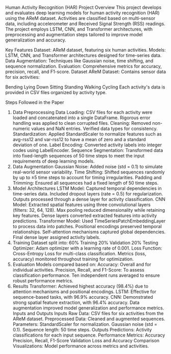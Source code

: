 Human Activity Recognition (HAR) Project
Overview
This project develops and evaluates deep learning models for human activity recognition (HAR) using the AReM dataset. Activities are classified based on multi-sensor data, including accelerometer and Received Signal Strength (RSS) readings. The project employs LSTM, CNN, and Transformer architectures, with preprocessing and augmentation steps tailored to improve model generalization and accuracy.

Key Features
Dataset: AReM dataset, featuring six human activities.
Models: LSTM, CNN, and Transformer architectures designed for time-series data.
Data Augmentation: Techniques like Gaussian noise, time shifting, and sequence normalization.
Evaluation: Comprehensive metrics for accuracy, precision, recall, and F1-score.
Dataset
AReM Dataset: Contains sensor data for six activities:

Bending
Lying Down
Sitting
Standing
Walking
Cycling
Each activity's data is provided in CSV files organized by activity type.

Steps Followed in the Paper
1. Data Preprocessing
Data Loading:
CSV files for each activity were loaded and concatenated into a single DataFrame.
Rigorous error handling was applied to clean corrupted files.
Cleaning:
Removed non-numeric values and NaN entries.
Verified data types for consistency.
Standardization:
Applied StandardScaler to normalize features such as avg-rss12 and var-rss12 to have a mean of zero and a standard deviation of one.
Label Encoding:
Converted activity labels into integer codes using LabelEncoder.
Sequence Segmentation:
Transformed data into fixed-length sequences of 50 time steps to meet the input requirements of deep learning models.
2. Data Augmentation
Gaussian Noise: Added noise (std = 0.1) to simulate real-world sensor variability.
Time Shifting: Shifted sequences randomly by up to ±5 time steps to account for timing irregularities.
Padding and Trimming: Ensured all sequences had a fixed length of 50 time steps.
3. Model Architectures
LSTM Model:
Captured temporal dependencies in time-series data.
Included dropout layers (rate = 0.5) for regularization.
Outputs processed through a dense layer for activity classification.
CNN Model:
Extracted spatial features using three convolutional layers (filters: 32, 64, 128).
Max pooling reduced dimensionality while retaining key features.
Dense layers converted extracted features into activity predictions.
Transformer Model:
Used TimeSeriesPatchEmbeddingLayer to process data into patches.
Positional encodings preserved temporal relationships.
Self-attention mechanisms captured global dependencies.
Final dense layer assigned activity labels.
4. Training
Dataset split into:
60% Training
20% Validation
20% Testing
Optimizer: Adam optimizer with a learning rate of 0.001.
Loss Function: Cross-Entropy Loss for multi-class classification.
Metrics (loss, accuracy) monitored throughout training for optimization.
5. Evaluation
Models compared based on:
Accuracy: Overall and for individual activities.
Precision, Recall, and F1-Score: To assess classification performance.
Ten independent runs averaged to ensure robust performance metrics.
6. Results
Transformer: Achieved highest accuracy (98.4%) due to attention mechanisms and positional encodings.
LSTM: Effective for sequence-based tasks, with 96.9% accuracy.
CNN: Demonstrated strong spatial feature extraction, with 96.4% accuracy.
Data augmentation improved model generalization and performance metrics.
Inputs and Outputs
Inputs
Raw Data: CSV files for six activities from the AReM dataset.
Preprocessed Data: Cleaned and augmented sequences.
Parameters:
StandardScaler for normalization.
Gaussian noise (std = 0.1).
Sequence length: 50 time steps.
Outputs
Predictions: Activity classifications for each input sequence.
Performance Metrics:
Accuracy
Precision, Recall, F1-Score
Validation Loss and Accuracy
Comparison Visualizations:
Model performance across metrics and activities.
